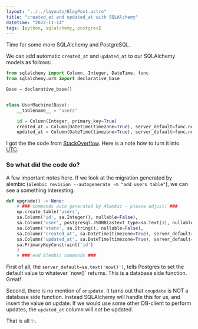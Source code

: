 ```yaml
---
layout: "../../layouts/BlogPost.astro"
title: "created_at and updated_at with SQLAlchemy"
datetime: "2022-11-14"
tags: [python, sqlalchemy, postgres]
---
```


Time for some more SQLAlchemy and PostgreSQL. 

We can add automatic `created_at` and `updated_at` to our SQLAlchemy models as follows:  

```python
from sqlalchemy import Column, Integer, DateTime, func
from sqlalchemy.orm import declarative_base

Base = declarative_base()


class UserMachine(Base):
    __tablename__ = "users"

    id = Column(Integer, primary_key=True)
    created_at = Column(DateTime(timezone=True), server_default=func.now())
    updated_at = Column(DateTime(timezone=True), server_default=func.now(), onupdate=func.now())
```

I got the the code from [StackOverflow](https://stackoverflow.com/a/33532154). Here is a note how to turn it into [UTC](https://docs.sqlalchemy.org/en/20/core/compiler.html#utc-timestamp-function).

### So what did the code do?

A few important notes here. If we look at the migration generated by alembic (`alembic revision --autogenerate -m "add users table"`), we can see a something interesting.

```python
def upgrade() -> None:
    # ### commands auto generated by Alembic - please adjust! ###
    op.create_table('users',
    sa.Column('id', sa.Integer(), nullable=False),
    sa.Column('user', postgresql.JSONB(astext_type=sa.Text()), nullable=False),
    sa.Column('state', sa.String(), nullable=False),
    sa.Column('created_at', sa.DateTime(timezone=True), server_default=sa.text('now()'), nullable=True),
    sa.Column('updated_at', sa.DateTime(timezone=True), server_default=sa.text('now()'), nullable=True),
    sa.PrimaryKeyConstraint('id')
    )
    # ### end Alembic commands ###
```
First of all, the `server_default=sa.text('now()')`, tells Postgres to set the default value to whatever ´now()´ returns. This is a database side function. Great!

Second, there is no mention of `onupdate`. It turns out that `onupdate` is NOT a database side function. Instead SQLAlchemy will handle this for us, and insert the value on update.
If we would use some other DB-client to perform updates, the `updated_at` column will _not_ be updated.

That is all ✨.

